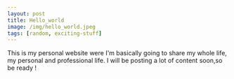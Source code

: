 ```yaml
---
layout: post
title: Hello_world
image: /img/hello_world.jpeg
tags: [random, exciting-stuff]
---
```


This is my personal website were I'm basically going to share my whole life, my personal and professional life.
I will be posting a lot of content soon,so be ready !
